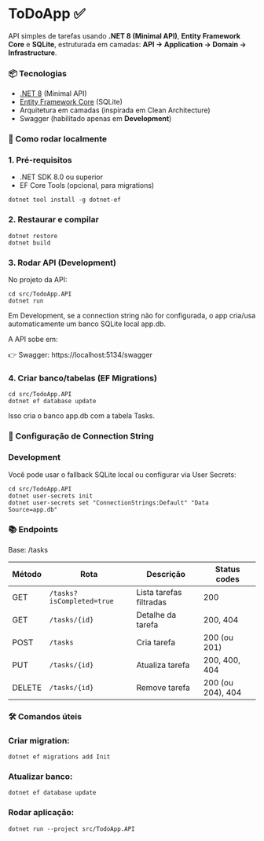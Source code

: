 # ToDoApp ✅

API simples de tarefas usando **.NET 8 (Minimal API)**, **Entity Framework Core** e **SQLite**, estruturada em camadas: **API → Application → Domain → Infrastructure**.

### 📦 Tecnologias

- [.NET 8](https://dotnet.microsoft.com/) (Minimal API)
- [Entity Framework Core](https://learn.microsoft.com/ef/) (SQLite)
- Arquitetura em camadas (inspirada em Clean Architecture)
- Swagger (habilitado apenas em **Development**)

### 🚀 Como rodar localmente

### 1. Pré-requisitos

- .NET SDK 8.0 ou superior
- EF Core Tools (opcional, para migrations)
```
dotnet tool install -g dotnet-ef
```

### 2. Restaurar e compilar
```
dotnet restore
dotnet build
```

### 3. Rodar API (Development)

No projeto da API:
```
cd src/TodoApp.API
dotnet run
```
Em Development, se a connection string não for configurada, o app cria/usa automaticamente um banco SQLite local app.db.

A API sobe em:

👉 Swagger: https://localhost:5134/swagger

### 4. Criar banco/tabelas (EF Migrations)
```
cd src/TodoApp.API
dotnet ef database update
```
Isso cria o banco app.db com a tabela Tasks.


### 🔧 Configuração de Connection String

### Development

Você pode usar o fallback SQLite local ou configurar via User Secrets:
```
cd src/TodoApp.API
dotnet user-secrets init
dotnet user-secrets set "ConnectionStrings:Default" "Data Source=app.db"
```

### 📚 Endpoints

Base: /tasks

| Método | Rota                      | Descrição               | Status codes      |
| ------ | ------------------------- | ----------------------- | ----------------- |
| GET    | `/tasks?isCompleted=true` | Lista tarefas filtradas | 200               |
| GET    | `/tasks/{id}`             | Detalhe da tarefa       | 200, 404          |
| POST   | `/tasks`                  | Cria tarefa             | 200 (ou 201)      |
| PUT    | `/tasks/{id}`             | Atualiza tarefa         | 200, 400, 404     |
| DELETE | `/tasks/{id}`             | Remove tarefa           | 200 (ou 204), 404 |

### 🛠️ Comandos úteis

### Criar migration:
```
dotnet ef migrations add Init
```

### Atualizar banco:
```
dotnet ef database update
```

### Rodar aplicação:
```
dotnet run --project src/TodoApp.API
```
